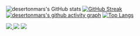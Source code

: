 <!---
desertonmars/desertonmars is a ✨ special ✨ repository because its `README.md` (this file) appears on your GitHub profile.
You can click the Preview link to take a look at your changes.
### 안녕하세요 성장하는 개발자 현우입니다👋
--->

<!--
Here are some ideas to get you started:

- 👋 Hi, I’m @desertonmars
- 👀 I’m interested in ...
- 💞️ I’m looking to collaborate on ...
- 🔭 I’m currently working on ...
- 🌱 I’m currently learning ...
- 👯 I’m looking to collaborate on ...
- 🤔 I’m looking for help with ...
- 💬 Ask me about ...
- 📫 How to reach me: ...
- 😄 Pronouns: ...
- ⚡ Fun fact: ...
-->
![desertonmars's GitHub stats](https://github-readme-stats.vercel.app/api?username=desertonmars&show_icons=true&theme=radical&count_private=true)
[![GitHub Streak](https://github-readme-streak-stats.herokuapp.com/?user=desertonmars&theme=radical)](https://git.io/streak-stats)
[![desertonmars's github activity graph](https://activity-graph.herokuapp.com/graph?username=desertonmars&theme=redical)](https://github.com/desertonmars/github-readme-activity-graph)
[![Top Langs](https://github-readme-stats.vercel.app/api/top-langs/?username=desertonmars&layout=compact&theme=radical)](https://github.com/desertonmars/github-readme-stats)
<!-- HTML, CSS, JavaScript -->
<a href="" target="_blank"><img src="https://img.shields.io/badge/HTML-E34F26?style=for-the-badge&logo=HTML5&logoColor=white"></a><a href="" target="_blank"> <img src="https://img.shields.io/badge/CSS-1572B6?style=for-the-badge&logo=CSS3&logoColor=white"></a> <a href="" target="_blank"><img src="https://img.shields.io/badge/JavaScript-F7DF1E?style=for-the-badge&logo=JavaScript&logoColor=white"></a>


<!-- [![Hits](https://hits.seeyoufarm.com/api/count/incr/badge.svg?url=https%3A%2F%2Fgithub.com%2Fdesertonmars)](https://hits.seeyoufarm.com) -->
<!--
<a href="" target="_blank"><img src="https://img.shields.io/badge/HTML-E34F26?style=for-the-badge&logo=HTML5&logoColor=white"></a>
<a href="" target="_blank"><img src="https://img.shields.io/badge/CSS-1572B6?style=for-the-badge&logo=CSS3&logoColor=white"></a>
<a href="" target="_blank"><img src="https://img.shields.io/badge/JavaScript-F7DF1E?style=for-the-badge&logo=JavaScript&logoColor=white"></a>

<a href="" target="_blank"><img src="https://img.shields.io/badge/Kotlin-0095D5?style=flat-square&logo=Kotlin&logoColor=white"/></a>
<a href="" target="_blank"><img src="https://img.shields.io/badge/Swift-F05138?style=flat-square&logo=Swift&logoColor=white"/></a>

<a href="" target="_blank"><img src="https://img.shields.io/badge/iOS-000000?style=flat-square&logo=iOS&logoColor=white"/></a>
<a href="" target="_blank"><img src="https://img.shields.io/badge/Android-3DDC84?style=flat-square&logo=Android&logoColor=white"/></a>

<a href="" target="_blank"><img src="https://img.shields.io/badge/C-A8B9CC?style=flat-square&logo=C&logoColor=white"/></a>
<a href="" target="_blank"><img src="https://img.shields.io/badge/C++-00599C?style=flat-square&logo=C++&logoColor=white"/></a>
<a href="" target="_blank"><img src="https://img.shields.io/badge/JAVA-007396?style=flat-square&logo=JAVA&logoColor=white"/></a>
<a href="" target="_blank"><img src="https://img.shields.io/badge/Python-3776AB?style=flat-square&logo=Python&logoColor=white"/></a>
<a href="" target="_blank"><img src="https://img.shields.io/badge/Ruby-CC342D?style=flat-square&logo=Ruby&logoColor=white"/></a>

<a href="" target="_blank"><img src="https://img.shields.io/badge/React-61DAFB?style=flat-square&logo=React&logoColor=white"/></a>
<a href="" target="_blank"><img src="https://img.shields.io/badge/Node.js-339933?style=flat-square&logo=Node.js&logoColor=white"/></a>

<a href="" target="_blank"><img src="https://img.shields.io/badge/Django-092E20?style=flat-square&logo=Django&logoColor=white"/></a>
<a href="" target="_blank"><img src="https://img.shields.io/badge/Ruby on Rails-CC342D?style=flat-square&logo=Ruby on Rails&logoColor=white"/></a>
-->


